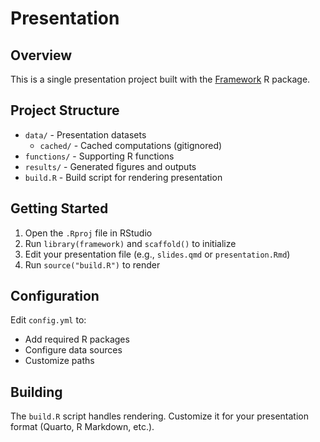 # Presentation

## Overview

This is a single presentation project built with the [Framework](https://github.com/yourusername/framework) R package.

## Project Structure

- `data/` - Presentation datasets
  - `cached/` - Cached computations (gitignored)
- `functions/` - Supporting R functions
- `results/` - Generated figures and outputs
- `build.R` - Build script for rendering presentation

## Getting Started

1. Open the `.Rproj` file in RStudio
2. Run `library(framework)` and `scaffold()` to initialize
3. Edit your presentation file (e.g., `slides.qmd` or `presentation.Rmd`)
4. Run `source("build.R")` to render

## Configuration

Edit `config.yml` to:
- Add required R packages
- Configure data sources
- Customize paths

## Building

The `build.R` script handles rendering. Customize it for your presentation format (Quarto, R Markdown, etc.).
